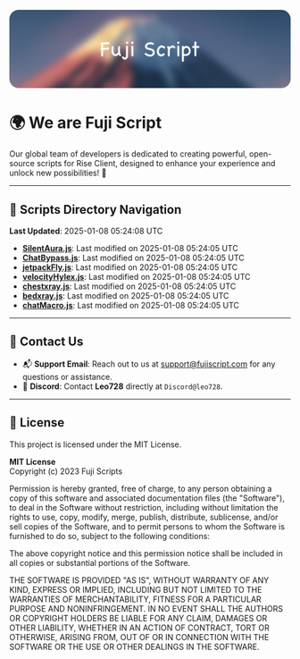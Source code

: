 ![Banner](.github/b.webp)

# 🌍 **We are Fuji Script**

Our global team of developers is dedicated to creating powerful, open-source scripts for Rise Client, designed to enhance your experience and unlock new possibilities! 🌟

---
<!-- SCRIPTS_NAVIGATION_START -->
## 📂 **Scripts Directory Navigation**

**Last Updated**: 2025-01-08 05:24:08 UTC

- **[SilentAura.js](scripts/SilentAura.js)**: Last modified on 2025-01-08 05:24:05 UTC
- **[ChatBypass.js](scripts/ChatBypass.js)**: Last modified on 2025-01-08 05:24:05 UTC
- **[jetpackFly.js](scripts/jetpackFly.js)**: Last modified on 2025-01-08 05:24:05 UTC
- **[velocityHylex.js](scripts/velocityHylex.js)**: Last modified on 2025-01-08 05:24:05 UTC
- **[chestxray.js](scripts/chestxray.js)**: Last modified on 2025-01-08 05:24:05 UTC
- **[bedxray.js](scripts/bedxray.js)**: Last modified on 2025-01-08 05:24:05 UTC
- **[chatMacro.js](scripts/chatMacro.js)**: Last modified on 2025-01-08 05:24:05 UTC

<!-- SCRIPTS_NAVIGATION_END -->

---

## 💬 **Contact Us**  
- 📬 **Support Email**: Reach out to us at [support@fujiscript.com](mailto:support@fujiscript.com) for any questions or assistance.  
- 💬 **Discord**: Contact **Leo728** directly at `Discord@leo728`.

---

## 📜 **License**

This project is licensed under the MIT License.  

**MIT License**  
Copyright (c) 2023 Fuji Scripts  

Permission is hereby granted, free of charge, to any person obtaining a copy of this software and associated documentation files (the "Software"), to deal in the Software without restriction, including without limitation the rights to use, copy, modify, merge, publish, distribute, sublicense, and/or sell copies of the Software, and to permit persons to whom the Software is furnished to do so, subject to the following conditions:  

The above copyright notice and this permission notice shall be included in all copies or substantial portions of the Software.  

THE SOFTWARE IS PROVIDED "AS IS", WITHOUT WARRANTY OF ANY KIND, EXPRESS OR IMPLIED, INCLUDING BUT NOT LIMITED TO THE WARRANTIES OF MERCHANTABILITY, FITNESS FOR A PARTICULAR PURPOSE AND NONINFRINGEMENT. IN NO EVENT SHALL THE AUTHORS OR COPYRIGHT HOLDERS BE LIABLE FOR ANY CLAIM, DAMAGES OR OTHER LIABILITY, WHETHER IN AN ACTION OF CONTRACT, TORT OR OTHERWISE, ARISING FROM, OUT OF OR IN CONNECTION WITH THE SOFTWARE OR THE USE OR OTHER DEALINGS IN THE SOFTWARE.  
